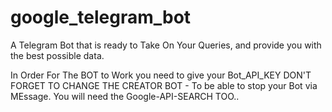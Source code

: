 # google_telegram_bot
A Telegram Bot that is ready to Take On Your Queries, and provide you with the best possible data.

In Order For The BOT to Work you need to give your Bot_API_KEY
DON'T FORGET TO CHANGE THE CREATOR BOT - To be able to stop your Bot via MEssage.
You will need the Google-API-SEARCH TOO..

